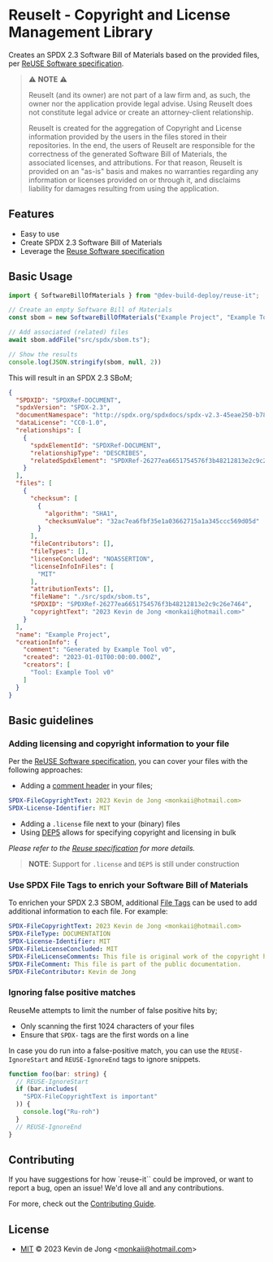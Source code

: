 <!--
SPDX-FileCopyrightText: 2023 Kevin de Jong <monkaii@hotmail.com>
SPDX-License-Identifier: MIT
-->

# ReuseIt - Copyright and License Management Library

Creates an SPDX 2.3 Software Bill of Materials based on the provided files, per [ReUSE Software specification].

> ⚠️ **NOTE** ⚠️
> 
> ReuseIt (and its owner) are not part of a law firm and, as such, the owner nor the application provide legal advise.
> Using ReuseIt does not constitute legal advice or create an attorney-client relationship.
> 
> ReuseIt is created for the aggregation of Copyright and License information provided by the users in the files stored in their repositories.
> In the end, the users of ReuseIt are responsible for the correctness of the generated Software Bill of Materials, the associated licenses, and attributions.
> For that reason, ReuseIt is provided on an "as-is" basis and makes no warranties regarding any information or licenses provided on or through it, and disclaims liability for damages resulting from using the application.

## Features

* Easy to use
* Create SPDX 2.3 Software Bill of Materials
* Leverage the [Reuse Software specification]

<!-- Hee hee, hid a comment block in here -->

## Basic Usage

```typescript
import { SoftwareBillOfMaterials } from "@dev-build-deploy/reuse-it";

// Create an empty Software Bill of Materials
const sbom = new SoftwareBillOfMaterials("Example Project", "Example Tool v0");

// Add associated (related) files
await sbom.addFile("src/spdx/sbom.ts");

// Show the results
console.log(JSON.stringify(sbom, null, 2))
```

This will result in an SPDX 2.3 SBoM;

```JSON
{
  "SPDXID": "SPDXRef-DOCUMENT",
  "spdxVersion": "SPDX-2.3",
  "documentNamespace": "http://spdx.org/spdxdocs/spdx-v2.3-45eae250-b782-46dd-9723-62ec3bed2a7c",
  "dataLicense": "CC0-1.0",
  "relationships": [
    {
      "spdxElementId": "SPDXRef-DOCUMENT",
      "relationshipType": "DESCRIBES",
      "relatedSpdxElement": "SPDXRef-26277ea6651754576f3b48212813e2c9c26e7464"
    }
  ],
  "files": [
    {
      "checksum": [
        {
          "algorithm": "SHA1",
          "checksumValue": "32ac7ea6fbf35e1a03662715a1a345ccc569d05d"
        }
      ],
      "fileContributors": [],
      "fileTypes": [],
      "licenseConcluded": "NOASSERTION",
      "licenseInfoInFiles": [
        "MIT"
      ],
      "attributionTexts": [],
      "fileName": "./src/spdx/sbom.ts",
      "SPDXID": "SPDXRef-26277ea6651754576f3b48212813e2c9c26e7464",
      "copyrightText": "2023 Kevin de Jong <monkaii@hotmail.com>"
    }
  ],
  "name": "Example Project",
  "creationInfo": {
    "comment": "Generated by Example Tool v0",
    "created": "2023-01-01T00:00:00.000Z",
    "creators": [
      "Tool: Example Tool v0"
    ]
  }
}
```

## Basic guidelines

### Adding licensing and copyright information to your file
Per the [ReUSE Software specification], you can cover your files with the following approaches:

- Adding a [comment header](#https://reuse.software/spec/#comment-headers) in your files;
<!-- REUSE-IgnoreStart -->
```yaml
SPDX-FileCopyrightText: 2023 Kevin de Jong <monkaii@hotmail.com>
SPDX-License-Identifier: MIT
```
<!-- REUSE-IgnoreEnd -->

- Adding a `.license` file next to your (binary) files
- Using [DEP5](https://reuse.software/spec/#dep5) allows for specifying copyright and licensing in bulk

_Please refer to the [Reuse specification] for more details._

> **NOTE**: Support for `.license` and `DEP5` is still under construction

### Use SPDX File Tags to enrich your Software Bill of Materials
To enrichen your SPDX 2.3 SBOM, additional [File Tags](https://spdx.github.io/spdx-spec/v2.3/file-tags/) can be used to add additional information to each file. For example:

<!-- REUSE-IgnoreStart -->
```yaml
SPDX-FileCopyrightText: 2023 Kevin de Jong <monkaii@hotmail.com>
SPDX-FileType: DOCUMENTATION
SPDX-License-Identifier: MIT
SPDX-FileLicenseConcluded: MIT
SPDX-FileLicenseComments: This file is original work of the copyright holder, and therefor the license specified in the file is correct.
SPDX-FileComment: This file is part of the public documentation.
SPDX-FileContributor: Kevin de Jong
```
<!-- REUSE-IgnoreEnd -->

### Ignoring false positive matches

ReuseMe attempts to limit the number of false positive hits by;
- Only scanning the first 1024 characters of your files
- Ensure that `SPDX-` tags are the first words on a line

In case you do run into a false-positive match, you can use the `REUSE-IgnoreStart` and `REUSE-IgnoreEnd` tags to ignore snippets.

```typescript
function foo(bar: string) {
  // REUSE-IgnoreStart
  if (bar.includes(
    "SPDX-FileCopyrightText is important"
  )) {
    console.log("Ru-roh")
  }
  // REUSE-IgnoreEnd
}
```

## Contributing

If you have suggestions for how `reuse-it`` could be improved, or want to report a bug, open an issue! We'd love all and any contributions.

For more, check out the [Contributing Guide](CONTRIBUTING.md).

## License

- [MIT](./LICENSES/MIT.txt) © 2023 Kevin de Jong \<monkaii@hotmail.com\>

[ReUSE Software specification]: https://reuse.software/spec/
[Reuse specification]: https://reuse.software/spec/